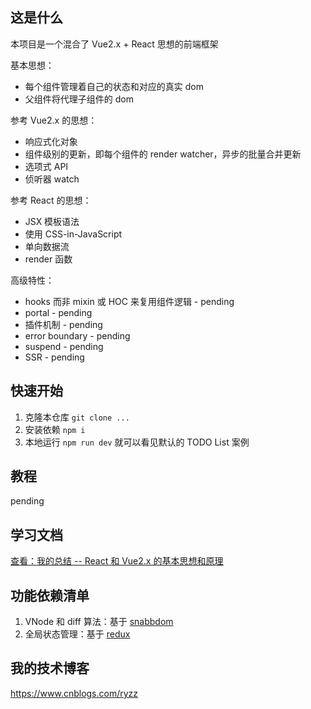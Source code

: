 ## 这是什么

本项目是一个混合了 Vue2.x + React 思想的前端框架

基本思想：

- 每个组件管理着自己的状态和对应的真实 dom
- 父组件将代理子组件的 dom

参考 Vue2.x 的思想：

- 响应式化对象
- 组件级别的更新，即每个组件的 render watcher，异步的批量合并更新
- 选项式 API
- 侦听器 watch

参考 React 的思想：

- JSX 模板语法
- 使用 CSS-in-JavaScript
- 单向数据流
- render 函数

高级特性：

- hooks 而非 mixin 或 HOC 来复用组件逻辑 - pending
- portal - pending
- 插件机制 - pending
- error boundary - pending
- suspend - pending
- SSR - pending

## 快速开始

1. 克隆本仓库 `git clone ...`
2. 安装依赖 `npm i`
3. 本地运行 `npm run dev` 就可以看见默认的 TODO List 案例

## 教程

pending

## 学习文档

[<span style="text-decoration: underline;">查看：我的总结 -- React 和 Vue2.x 的基本思想和原理</span>](/docs/React.vs.Vue.md)

## 功能依赖清单

1. VNode 和 diff 算法：基于 [snabbdom](https://github.com/snabbdom/snabbdom)
2. 全局状态管理：基于 [redux](https://github.com/reduxjs/redux)

## 我的技术博客

https://www.cnblogs.com/ryzz
